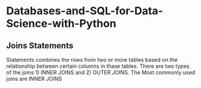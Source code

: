 # Databases-and-SQL-for-Data-Science-with-Python

## Joins Statements
Statements combines the rows from two or more tables based on the relationship between certain columns in thase tables. There are two types of the joins 1) INNER JOINS and 2) OUTER JOINS. The Most commonly used joins are INNER JOINS

